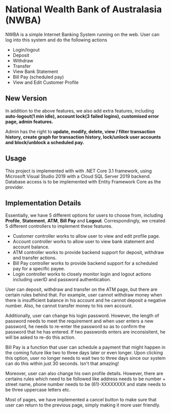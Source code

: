 # National Wealth Bank of Australasia (NWBA)

NWBA is a simple Internet Banking System running on the web. User can log into this system and do the following actions
* Login/logout
* Deposit 
* Withdraw
* Transfer
* View Bank Statement
* Bill Pay (scheduled pay)
* View and Edit Customer Profile

## New Version

In addition to the above features, we also add extra features, including **auto-logout(1 min idle), account lock(3 failed logins), customised error page, admin features.**

Admin has the right to **update, modify, delete, view / filter transaction history, create graph for transaction history, lock/unlock user accounts and block/unblock a scheduled pay.** 


## Usage
This project is implemented with with .NET Core 3.1 framework, using Microsoft Visual Studio 2019 with a Cloud SQL Server 2019 backend. Database access is to be implemented with Entity Framework Core as the provider.

## Implementation Details
Essentially, we have 5 different options for users to choose from, including **Profile**, **Statement**, **ATM**, **Bill Pay** and **Logout**. Correspondingly, we created 5 different controllers to implement these features. 
* Customer controller works to allow user to view and edit profile page.
* Account controller works to allow user to view bank statement and account balance.
* ATM controller works to provide backend support for deposit, withdraw and transfer actions. 
* Bill Pay controller works to provide backend support for a scheduled pay for a specific payee. 
* Login controller works to closely monitor login and logout actions including userID and password authentication.

User can deposit, withdraw and transfer on the ATM page, but there are certain rules behind that. For example, user cannot withdraw money when there is insufficient balance in his account and he cannot deposit a negative number. Also, he cannot transfer money to his own account. 

Additionally, user can change his login password. However, the length of password needs to meet the requirement and when user enters a new password, he needs to re-enter the password so as to confirm the password that he has entered. If two passwords enters are inconsisitent, he will be asked to re-do this action.  

Bill Pay is a function that user can schedule a payment that might happen in the coming future like two to three days later or even longer. Upon clicking this option, user no longer needs to wait two to three days since our system can do this within just 30 seconds. Isn't that amazing!

Moreover, user can also change his own profile details. However, there are certains rules which need to be followed like address needs to be number + street name, phone number needs to be (61)-XXXXXXXX and state needs to be three uppercase letters etc. 

Most of pages, we have implemented a cancel button to make sure that user can return to the previous page, simply making it more user friendly.

